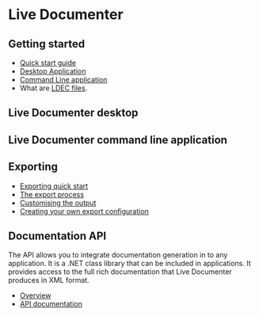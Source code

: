 # Live Documenter



## Getting started

+ [Quick start guide](quick-start)
+ [Desktop Application](applications\desktop)
+ [Command Line application](applications\exporter)
+ What are [LDEC files](live-documenter-export-configuration).

## Live Documenter desktop

## Live Documenter command line application

## Exporting

+ [Exporting quick start]()
+ [The export process]()
+ [Customising the output]()
+ [Creating your own export configuration]()

## Documentation API

The API allows you to integrate documentation generation in to any application. It is a .NET class library that can be included in applications. It provides access to the full rich documentation that Live Documenter produces in XML format.

+ [Overview](api/)
+ [API documentation]()